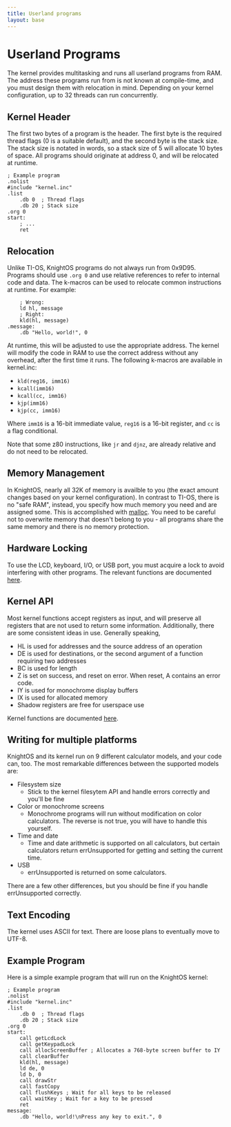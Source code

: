```yaml
---
title: Userland programs
layout: base
---
```


# Userland Programs

The kernel provides multitasking and runs all userland programs from RAM. The address these programs
run from is not known at compile-time, and you must design them with relocation in mind. Depending on
your kernel configuration, up to 32 threads can run concurrently.

## Kernel Header

The first two bytes of a program is the header. The first byte is the required thread flags (0 is a
suitable default), and the second byte is the stack size. The stack size is notated in words, so a
stack size of 5 will allocate 10 bytes of space. All programs should originate at address 0, and will
be relocated at runtime.

    ; Example program
    .nolist
    #include "kernel.inc"
    .list
        .db 0  ; Thread flags
        .db 20 ; Stack size
    .org 0
    start:
        ; ...
        ret

## Relocation

Unlike TI-OS, KnightOS programs do not always run from 0x9D95. Programs should use `.org 0` and use
relative references to refer to internal code and data. The k-macros can be used to relocate common
instructions at runtime. For example:

        ; Wrong:
        ld hl, message
        ; Right:
        kld(hl, message)
    .message:
        .db "Hello, world!", 0

At runtime, this will be adjusted to use the appropriate address. The kernel will modify the code
in RAM to use the correct address without any overhead, after the first time it runs. The following
k-macros are available in kernel.inc:

* `kld(reg16, imm16)`
* `kcall(imm16)`
* `kcall(cc, imm16)`
* `kjp(imm16)`
* `kjp(cc, imm16)`

Where `imm16` is a 16-bit immediate value, `reg16` is a 16-bit register, and `cc` is a flag conditional.

Note that some z80 instructions, like `jr` and `djnz`, are already relative and do not need to be
relocated.

## Memory Management

In KnightOS, nearly all 32K of memory is availble to you (the exact amount changes based on your kernel
configuration). In contrast to TI-OS, there is no "safe RAM", instead, you specify how much memory you
need and are assigned some. This is accomplished with [malloc](/docs/reference/system.html#malloc).
You need to be careful not to overwrite memory that doesn't belong to you - all programs share the same
memory and there is no memory protection.

## Hardware Locking

To use the LCD, keyboard, I/O, or USB port, you must acquire a lock to avoid interfering with other
programs. The relevant functions are documented [here](/docs/reference/hardware.html).

## Kernel API

Most kernel functions accept registers as input, and will preserve all registers that are not used to
return some information. Additionally, there are some consistent ideas in use. Generally speaking,

* HL is used for addresses and the source address of an operation
* DE is used for destinations, or the second argument of a function requiring two addresses
* BC is used for length
* Z is set on success, and reset on error. When reset, A contains an error code.
* IY is used for monochrome display buffers
* IX is used for allocated memory
* Shadow registers are free for userspace use

Kernel functions are documented [here](/documentation.html).

## Writing for multiple platforms

KnightOS and its kernel run on 9 different calculator models, and your code can, too. The most remarkable
differences between the supported models are:

* Filesystem size
  * Stick to the kernel filesytem API and handle errors correctly and you'll be fine
* Color or monochrome screens
  * Monochrome programs will run without modification on color calculators. The reverse is not true, you will have to handle this yourself.
* Time and date
  * Time and date arithmetic is supported on all calculators, but certain calculators return errUnsupported for getting and setting the current time.
* USB
  * errUnsupported is returned on some calculators.

There are a few other differences, but you should be fine if you handle errUnsupported correctly.

## Text Encoding

The kernel uses ASCII for text. There are loose plans to eventually move to UTF-8.

## Example Program

Here is a simple example program that will run on the KnightOS kernel:

    ; Example program
    .nolist
    #include "kernel.inc"
    .list
        .db 0  ; Thread flags
        .db 20 ; Stack size
    .org 0
    start:
        call getLcdLock
        call getKeypadLock
        call allocScreenBuffer ; Allocates a 768-byte screen buffer to IY
        call clearBuffer
        kld(hl, message)
        ld de, 0
        ld b, 0
        call drawStr
        call fastCopy
        call flushKeys ; Wait for all keys to be released
        call waitKey ; Wait for a key to be pressed
        ret
    message:
        .db "Hello, world!\nPress any key to exit.", 0
